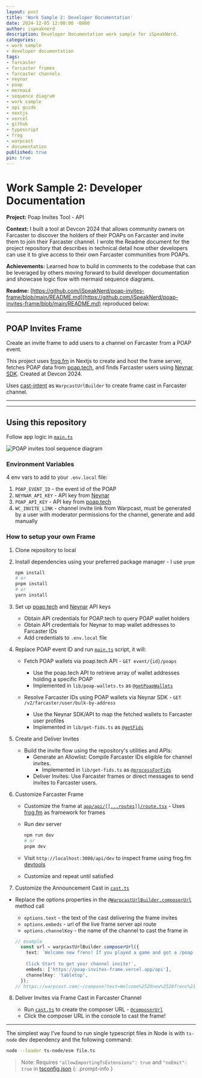```yaml
---
layout: post
title: 'Work Sample 2: Developer Documentation'
date: 2024-12-05 12:00:00 -0800
author: ispeaknerd
description: Developer Documentation work sample for iSpeakNerd.
categories:
- work sample
- developer documentation
tags:
- farcaster
- farcaster frames
- farcaster channels
- neynar
- poap
- mermaid
- sequence diagram
- work sample
- api guide
- nextjs
- vercel
- github
- typescript
- frog
- warpcast
- documentation
published: true
pin: true
---
```


# Work Sample 2: Developer Documentation

**Project:** Poap Invites Tool - API 

**Context:** I built a tool at Devcon 2024 that allows community owners on Farcaster to discover the holders of their POAPs on Farcaster and invite them to join their Farcaster channel. I wrote the Readme document for the project repository that describes in technical detail how other developers can use it to give access to their own Farcaster communities from POAPs.

**Achievements:** Learned how to build in comments to the codebase that can be leveraged by others moving forward to build developer documentation and showcase logic flow with mermaid sequence diagrams.

**Readme:** [https://github.com/iSpeakNerd/poap-invites-frame/blob/main/README.md](https://github.com/iSpeakNerd/poap-invites-frame/blob/main/README.md) reproduced below:

<hr class="section-divider">

## POAP Invites Frame

Create an invite frame to add users to a channel on Farcaster from a POAP event.

This project uses [frog.fm](https://frog.fm) in Nextjs to create and host the frame server, fetches POAP data from [poap.tech](https://poap.tech), and finds Farcaster users using [Neynar SDK](https://docs.neynar.com). Created at Devcon 2024.

Uses [cast-intent](https://github.com/iSpeakNerd/cast-intent) as `WarpcastUrlBuilder` to create frame cast in Farcaster channel.

---
---

## Using this repository

Follow app logic in [`main.ts`](https://github.com/iSpeakNerd/poap-invites-frame/blob/main/main.ts)

![POAP invites tool sequence diagram](https://github.com/user-attachments/assets/2a3ba47c-a345-46d2-8c42-f468255394c1)

### Environment Variables

4 env vars to add to your `.env.local` file:

1. `POAP_EVENT_ID` - the event id of the POAP
2. `NEYNAR_API_KEY` - API key from [Neynar](https://docs.neynar.com)
3. `POAP_API_KEY` - API key from [poap.tech](https://poap.tech)
4. `WC_INVITE_LINK` - channel invite link from Warpcast, must be generated by a user with moderator permissions for the channel, generate and add manually

### How to setup your own Frame

1. Clone repository to local

2. Install dependencies using your preferred package manager - I use `pnpm`

    ```bash
    npm install  
    # or  
    pnpm install  
    # or  
    yarn install  
    ```

3. Set up [poap.tech](https://poap.tech) and [Neynar](https://docs.neynar.com) API keys

    - Obtain API credentials for POAP.tech to query POAP wallet holders
    - Obtain API credentials for Neynar to map wallet addresses to Farcaster IDs
    - Add credentials to `.env.local` file

4. Replace POAP event ID and run [`main.ts`](https://github.com/iSpeakNerd/poap-invites-frame/blob/main/main.ts) script, it will:
    
    - Fetch POAP wallets via poap.tech API - `GET event/{id}/poaps` 
        - Use the poap.tech API to retrieve array of wallet addresses holding a specific POAP
        - Implemented in `lib/poap-wallets.ts` as [`@getPoapWallets`](https://github.com/iSpeakNerd/poap-invites-frame/blob/main/lib/poap-wallets.ts#L64)
    
    - Resolve Farcaster IDs using POAP wallets via Neynar SDK - `GET /v2/farcaster/user/bulk-by-address`
        - Use the Neynar SDK/API to map the fetched wallets to Farcaster user profiles
        - Implemented in `lib/get-fids.ts` as [`@getFids`](https://github.com/iSpeakNerd/poap-invites-frame/blob/main/lib/get-fids.ts#L22)
         
5. Create and Deliver Invites

    - Build the invite flow using the repository's utilities and APIs:
      - Generate an Allowlist: Compile Farcaster IDs eligible for channel invites.
          - Implemented in `lib/get-fids.ts` as [`@processForFids`](https://github.com/iSpeakNerd/poap-invites-frame/blob/main/lib/get-fids.ts#L40)
      - Deliver Invites: Use Farcaster frames or direct messages to send invites to Farcaster users.

6. Customize Farcaster Frame

    - Customize the frame at [`app/api/[[...routes]]/route.tsx`](https://github.com/iSpeakNerd/poap-invites-frame/blob/main/app/api/%5B%5B...routes%5D%5D/route.tsx) - Uses [frog.fm](https://frog.fm/concepts/images-intents) as framework for frames
    - Run dev server

        ```bash
        npm run dev
        # or
        pnpm dev
        ```

    - Visit `http://localhost:3000/api/dev` to inspect frame using frog.fm [devtools](https://frog.fm/concepts/devtools)
    - Customize and repeat until satisfied

7. Customize the Announcement Cast in [`cast.ts`](https://github.com/iSpeakNerd/poap-invites-frame/blob/main/cast.ts)
 - Replace the options properties in the [`@WarpcastUrlBuilder.composerUrl`](https://github.com/iSpeakNerd/poap-invites-frame/blob/main/lib/warpcast-urls.ts#L34) method call
     - `options.text` - the text of the cast delivering the frame invites
     - `options.embeds` - url of the live frame server api route
     - `options.channelKey` - the name of the channel to cast the frame in

    ```ts
    // example
      const url = warpcastUrlBuilder.composerUrl({
        text: `Welcome new frens! If you played a game and got a /poap from me at /devcon love to hear from you in /tabletop! 
        
        Click Start to get your channel invite!`,
        embeds: ['https://poap-invites-frame.vercel.app/api'],
        channelKey: 'tabletop',
      });
    // https://warpcast.com/~/compose?text=Welcome%2520new%2520frens%21%2520If%2520you%2520played%2520a%2520game%2520and%2520got%2520a%2520%252Fpoap%2520from%2520me%2520at%2520%252Fdevcon%2520love%2520to%2520hear%2520from%2520you%2520in%2520%252Ftabletop%21%2520%250A%2520%2520%2520%2520%250A%2520%2520%2520%2520Click%2520Start%2520to%2520get%2520your%2520channel%2520invite%21&embeds%5B%5D=https%3A%2F%2Fpoap-invites-frame.vercel.app%2Fapi&channelKey=tabletop
    ```

8. Deliver Invites via Frame Cast in Farcaster Channel

    - Run [`cast.ts`](https://github.com/iSpeakNerd/poap-invites-frame/blob/main/cast.ts) to create the composer URL - [`@composerUrl`](https://github.com/iSpeakNerd/poap-invites-frame/blob/main/lib/warpcast-urls.ts#L34) 
    - Click the composer URL in the console to cast the frame!

---

The simplest way I've found to run single typescript files in Node is with `ts-node` dev dependency and the following command:

```bash
node --loader ts-node/esm file.ts
```

> Note: Requires `"allowImportingTsExtensions": true` and `"noEmit": true` in [tsconfig.json](https://github.com/iSpeakNerd/poap-invites-frame/blob/main/tsconfig.json)
{: .prompt-info }
